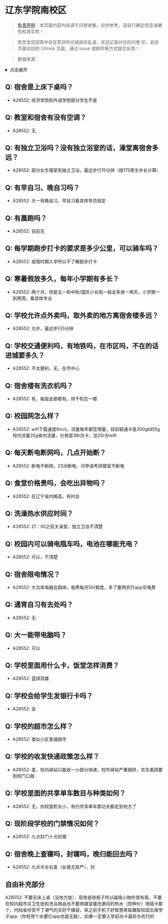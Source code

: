 # 辽东学院南校区

> [免责声明](https://colleges.chat/#_3)：本页面内容均来源于问卷收集，仅供参考，请自行确定信息准确性和真实性！

> 若您发现回答中存在答非所问或胡言乱语，欢迎记录对应的问卷 ID，前往页面对应的 GitHub 页面，通过 issue 或邮件等方式提交反馈！

> 数据来源：

<details><summary>点击展开</summary>
<ul>
<li>A28552: 匿名 (2025 年 06 月)</li>
</ul>
</details>

## Q: 宿舍是上床下桌吗？

- A28552: 经济学院和外语学院部分学生不是

## Q: 教室和宿舍有没有空调？

- A28552: 无

## Q: 有独立卫浴吗？没有独立浴室的话，澡堂离宿舍多远？

- A28552: 部分女生寝室有独立卫浴，最远步行15分钟（按175男生步长计算）

## Q: 有早自习、晚自习吗？

- A28552: 大一有晚自习，早自习看具体导员规定

## Q: 有晨跑吗？

- A28552: 目前无

## Q: 每学期跑步打卡的要求是多少公里，可以骑车吗？

- A28552: 疫情时期入学所以不了解跑步打卡

## Q: 寒暑假放多久，每年小学期有多长？

- A28552: 两个月，但是五一和中秋/国庆小长假一般会多放一两天，小学期一到两周，看具体专业

## Q: 学校允许点外卖吗，取外卖的地方离宿舍楼多远？

- A28552: 允许，最远步行5分钟

## Q: 学校交通便利吗，有地铁吗，在市区吗，不在的话进城要多久？

- A28552: 不太便利，无，在市中心

## Q: 宿舍楼有洗衣机吗？

- A28552: 有，每层走廊都有，烘干机在一楼

## Q: 校园网怎么样？

- A28552: wifi下载速度6m/s，流量每年都在增量，目前联通卡是300gb的5g校内流量25g省内流量，价格是38r办卡，加20r办wifi

## Q: 每天断电断网吗，几点开始断？

- A28552: 断电不断网，23点断电，可申请考研寝室不断电

## Q: 食堂价格贵吗，会吃出异物吗？

- A28552: 在辽宁省内略高，有时会

## Q: 洗澡热水供应时间？

- A28552: 21：30之前关澡堂，独立卫浴不清楚

## Q: 校园内可以骑电瓶车吗，电池在哪能充电？

- A28552: 可以，不清楚

## Q: 宿舍限电情况？

- A28552: 大功率电器会跳闸，电费每月50r额度，多了要用农行app交电费

## Q: 通宵自习有去处吗？

- A28552: 无

## Q: 大一能带电脑吗？

- A28552: 可以

## Q: 学校里面用什么卡，饭堂怎样消费？

- A28552: 蓝绿双雄

## Q: 学校会给学生发银行卡吗？

- A28552: 会

## Q: 学校的超市怎么样？

- A28552: 类似小区普通超市

## Q: 学校的收发快递政策怎么样？

- A28552: 差，校内驿站只能收一小部分快递，校外驿站严重拥挤，京东美团要到校门口取

## Q: 学校里面的共享单车数目与种类如何？

- A28552: 无，你校面积太小，有扫共享单车那功夫都走到地方了

## Q: 现阶段学校的门禁情况如何？

- A28552: 九点封门十点封寝

## Q: 宿舍晚上查寝吗，封寝吗，晚归能回去吗？

- A28552: 九点半左右查（女寝尤其严），封

## 自由补充部分

A28552: 不要买床上桌（没地方放），宿舍是铁柜子所以磁吸小物件很有用，不要在校内超市买卫生纸和洗浴用品也不要用寝室楼洗漱间的热水（怨种价）用插卡那个，内陆省份受不了潮气的买好干燥袋，来之前手机下好智慧笑联趣智校园五维学子app（你校用个水要仨app也是无敌），如果一定要入学前办卡最好办农行的